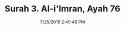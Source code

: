 ---
title       : "Surah 3. Al-i'Imran, Ayah 76"
date        : 7/25/2018 2:49:48 PM
draft       : false
type        : "quran"
layout      : "compare"
BookCode    : "CMP"
SurahNumber : "3"
AyahNumber  : "76"
TotalAyah   : "200"
---